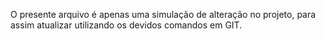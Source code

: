 O presente arquivo é apenas uma simulação de alteração no projeto, para assim atualizar utilizando os devidos comandos em GIT.

